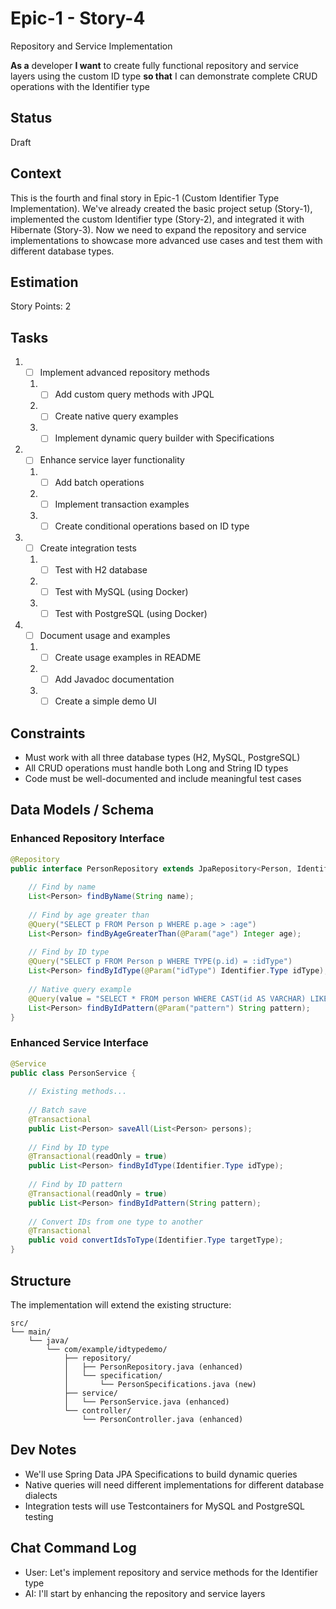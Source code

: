 # Epic-1 - Story-4

Repository and Service Implementation

**As a** developer
**I want** to create fully functional repository and service layers using the custom ID type
**so that** I can demonstrate complete CRUD operations with the Identifier type

## Status

Draft

## Context

This is the fourth and final story in Epic-1 (Custom Identifier Type Implementation). We've already created the basic project setup (Story-1), implemented the custom Identifier type (Story-2), and integrated it with Hibernate (Story-3). Now we need to expand the repository and service implementations to showcase more advanced use cases and test them with different database types.

## Estimation

Story Points: 2

## Tasks

1. - [ ] Implement advanced repository methods
   1. - [ ] Add custom query methods with JPQL
   2. - [ ] Create native query examples
   3. - [ ] Implement dynamic query builder with Specifications
2. - [ ] Enhance service layer functionality
   1. - [ ] Add batch operations
   2. - [ ] Implement transaction examples
   3. - [ ] Create conditional operations based on ID type
3. - [ ] Create integration tests
   1. - [ ] Test with H2 database
   2. - [ ] Test with MySQL (using Docker)
   3. - [ ] Test with PostgreSQL (using Docker)
4. - [ ] Document usage and examples
   1. - [ ] Create usage examples in README
   2. - [ ] Add Javadoc documentation
   3. - [ ] Create a simple demo UI

## Constraints

- Must work with all three database types (H2, MySQL, PostgreSQL)
- All CRUD operations must handle both Long and String ID types
- Code must be well-documented and include meaningful test cases

## Data Models / Schema

### Enhanced Repository Interface

```java
@Repository
public interface PersonRepository extends JpaRepository<Person, Identifier>, JpaSpecificationExecutor<Person> {
    
    // Find by name
    List<Person> findByName(String name);
    
    // Find by age greater than
    @Query("SELECT p FROM Person p WHERE p.age > :age")
    List<Person> findByAgeGreaterThan(@Param("age") Integer age);
    
    // Find by ID type
    @Query("SELECT p FROM Person p WHERE TYPE(p.id) = :idType")
    List<Person> findByIdType(@Param("idType") Identifier.Type idType);
    
    // Native query example
    @Query(value = "SELECT * FROM person WHERE CAST(id AS VARCHAR) LIKE :pattern", nativeQuery = true)
    List<Person> findByIdPattern(@Param("pattern") String pattern);
}
```

### Enhanced Service Interface

```java
@Service
public class PersonService {
    
    // Existing methods...
    
    // Batch save
    @Transactional
    public List<Person> saveAll(List<Person> persons);
    
    // Find by ID type
    @Transactional(readOnly = true)
    public List<Person> findByIdType(Identifier.Type idType);
    
    // Find by ID pattern
    @Transactional(readOnly = true)
    public List<Person> findByIdPattern(String pattern);
    
    // Convert IDs from one type to another
    @Transactional
    public void convertIdsToType(Identifier.Type targetType);
}
```

## Structure

The implementation will extend the existing structure:

```text
src/
└── main/
    └── java/
        └── com/example/idtypedemo/
            ├── repository/
            │   ├── PersonRepository.java (enhanced)
            │   └── specification/
            │       └── PersonSpecifications.java (new)
            ├── service/
            │   └── PersonService.java (enhanced)
            └── controller/
                └── PersonController.java (enhanced)
```

## Dev Notes

- We'll use Spring Data JPA Specifications to build dynamic queries
- Native queries will need different implementations for different database dialects
- Integration tests will use Testcontainers for MySQL and PostgreSQL testing

## Chat Command Log

- User: Let's implement repository and service methods for the Identifier type
- AI: I'll start by enhancing the repository and service layers 